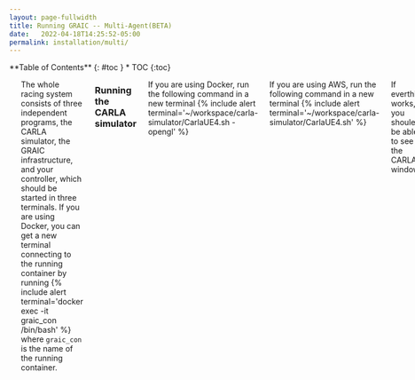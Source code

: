 ```yaml
---
layout: page-fullwidth
title: Running GRAIC -- Multi-Agent(BETA)
date:   2022-04-18T14:25:52-05:00
permalink: installation/multi/
---
```

<div class="row">
<div class="medium-4 medium-push-8 columns" markdown="1">
<div class="panel radius" markdown="1">
**Table of Contents**
{: #toc }
*  TOC
{:toc}
</div>
</div><!-- /.medium-4.columns -->



<div class="medium-8 medium-pull-4 columns" markdown="1">

---   
The whole racing system consists of three independent programs, the CARLA simulator, the GRAIC infrastructure, and your controller, which should be started in three terminals. If you are using Docker, you can get a new terminal connecting to the running container by running
{% include alert terminal='docker exec -it graic_con /bin/bash' %}
where `graic_con` is the name of the running container.

### Running the CARLA simulator
If you are using Docker, run the following command in a new terminal
{% include alert terminal='~/workspace/carla-simulator/CarlaUE4.sh -opengl' %}

If you are using AWS, run the following command in a new terminal
{% include alert terminal='~/workspace/carla-simulator/CarlaUE4.sh' %}

If everthing works, you shoule be able to see the CARLA window.

### Running the GRAIC infrastructure with model based vehicles
First, you need to switch to the model-based branch.
{% include alert terminal='cd /home/carla/workspace/graic-workspace/src && git checkout feat_model_based' %}

Then, run the following command
{% include alert terminal='. ~/workspace/graic-workspace/devel/setup.bash' %}
{% include alert terminal='roslaunch graic_core graic_single.launch synchronous_mode_wait_for_vehicle_control_command:=False' %}

### Running the baseline Controller
This procedure is the same as running model free baseline. However, please note that the baseline controller we offered is only tuned for model-free vehicles, so it might now work so well with model-based vehicles.

### Driving with manual control for fun
When the pygame window pops up, press b and then you should be able to drive using wasd.

</div>
